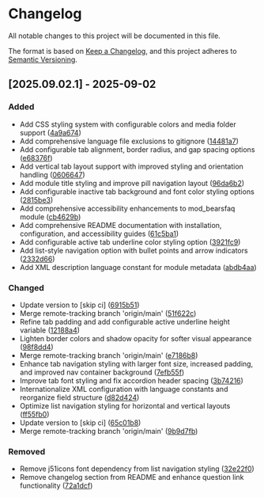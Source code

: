 # Changelog

All notable changes to this project will be documented in this file.

The format is based on [Keep a Changelog](https://keepachangelog.com/en/1.0.0/),
and this project adheres to [Semantic Versioning](https://semver.org/spec/v2.0.0.html).

## [2025.09.02.1] - 2025-09-02

### Added

* Add CSS styling system with configurable colors and media folder support ([4a9a674](https://github.com/N6REJ/mod_bearsfaq/commit/4a9a674))
* Add comprehensive language file exclusions to gitignore ([14481a7](https://github.com/N6REJ/mod_bearsfaq/commit/14481a7))
* Add configurable tab alignment, border radius, and gap spacing options ([e68376f](https://github.com/N6REJ/mod_bearsfaq/commit/e68376f))
* Add vertical tab layout support with improved styling and orientation handling ([0606647](https://github.com/N6REJ/mod_bearsfaq/commit/0606647))
* Add module title styling and improve pill navigation layout ([96da6b2](https://github.com/N6REJ/mod_bearsfaq/commit/96da6b2))
* Add configurable inactive tab background and font color styling options ([2815be3](https://github.com/N6REJ/mod_bearsfaq/commit/2815be3))
* Add comprehensive accessibility enhancements to mod_bearsfaq module ([cb4629b](https://github.com/N6REJ/mod_bearsfaq/commit/cb4629b))
* Add comprehensive README documentation with installation, configuration, and accessibility guides ([61c5ba1](https://github.com/N6REJ/mod_bearsfaq/commit/61c5ba1))
* Add configurable active tab underline color styling option ([3921fc9](https://github.com/N6REJ/mod_bearsfaq/commit/3921fc9))
* Add list-style navigation option with bullet points and arrow indicators ([2332d66](https://github.com/N6REJ/mod_bearsfaq/commit/2332d66))
* Add XML description language constant for module metadata ([abdb4aa](https://github.com/N6REJ/mod_bearsfaq/commit/abdb4aa))

### Changed

* Update version to  [skip ci] ([6915b51](https://github.com/N6REJ/mod_bearsfaq/commit/6915b51))
* Merge remote-tracking branch 'origin/main' ([51f622c](https://github.com/N6REJ/mod_bearsfaq/commit/51f622c))
* Refine tab padding and add configurable active underline height variable ([12188a4](https://github.com/N6REJ/mod_bearsfaq/commit/12188a4))
* Lighten border colors and shadow opacity for softer visual appearance ([98f8dd4](https://github.com/N6REJ/mod_bearsfaq/commit/98f8dd4))
* Merge remote-tracking branch 'origin/main' ([e7186b8](https://github.com/N6REJ/mod_bearsfaq/commit/e7186b8))
* Enhance tab navigation styling with larger font size, increased padding, and improved nav container background ([7efb55f](https://github.com/N6REJ/mod_bearsfaq/commit/7efb55f))
* Improve tab font styling and fix accordion header spacing ([3b74216](https://github.com/N6REJ/mod_bearsfaq/commit/3b74216))
* Internationalize XML configuration with language constants and reorganize field structure ([d82d424](https://github.com/N6REJ/mod_bearsfaq/commit/d82d424))
* Optimize list navigation styling for horizontal and vertical layouts ([ff55fb0](https://github.com/N6REJ/mod_bearsfaq/commit/ff55fb0))
* Update version to  [skip ci] ([65c01b8](https://github.com/N6REJ/mod_bearsfaq/commit/65c01b8))
* Merge remote-tracking branch 'origin/main' ([9b9d7fb](https://github.com/N6REJ/mod_bearsfaq/commit/9b9d7fb))

### Removed

* Remove j51icons font dependency from list navigation styling ([32e22f0](https://github.com/N6REJ/mod_bearsfaq/commit/32e22f0))
* Remove changelog section from README and enhance question link functionality ([72a1dcf](https://github.com/N6REJ/mod_bearsfaq/commit/72a1dcf))


